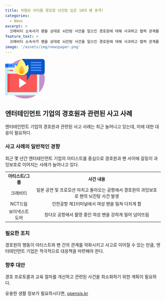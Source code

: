 ```yaml
---
title: 위협된 아이돌 경호원 뇌진탕 입은 10대 팬 충격!
categories:
  - News
excerpt: >
  크래비티 소속사가 팬을 상대로 뇌진탕 사건을 일으킨 경호원에 대해 사과하고 협력 관계를 종료했다. 과거에도 아이돌 경호원이 팬을 상대로 폭력을 행사한 사례가 있었는데, 이에 대한 사과와 회사의 책임을 인식하는 입장을 밝히는 등 사회적 이슈로 떠오르고 있다. 이러한 사건들로 인해 아이돌 그룹과 배우들의 경호 시스템이 재고해야 할 필요성이 제기되고 있다.
feature_text: >
  크래비티 소속사가 팬을 상대로 뇌진탕 사건을 일으킨 경호원에 대해 사과하고 협력 관계를 종료했다. 과거에도 아이돌 경호원이 팬을 상대로 폭력을 행사한 사례가 있었는데, 이에 대한 사과와 회사의 책임을 인식하는 입장을 밝히는 등 사회적 이슈로 떠오르고 있다. 이러한 사건들로 인해 아이돌 그룹과 배우들의 경호 시스템이 재고해야 할 필요성이 제기되고 있다.
image: '/assets/img/newspaper.png'
---
```


<p><img src="/assets/img/news.png" alt="rentncar 속보" /></p>

<h2 data-ke-size="size26">엔터테인먼트 기업의 경호원과 관련된 사고 사례</h2>

<p data-ke-size="size16">엔터테인먼트 기업의 경호원과 관련된 사고 사례는 최근 늘어나고 있는데, 이에 대한 대응이 필요하다.</p>

<h3 data-ke-size="size24">사고 사례의 일반적인 경향</h3>

<p data-ke-size="size16">최근 몇 년간 엔터테인먼트 기업의 아티스트를 중심으로 경호원과 팬 사이에 갈등이 과잉보호로 이어지는 사례가 늘어나고 있다.</p>

<table>
    <tr>
        <td style="text-align: center; height: 17px;"><b>아티스트/그룹</b></td>
        <td style="text-align: center; height: 17px;"><b>사건 내용</b></td>
    </tr>
    <tr>
        <td style="text-align: center; height: 17px;">크래비티</td>
        <td style="text-align: center; height: 17px;">일본 공연 및 프로모션 마치고 돌아오는 공항에서 경호원의 과잉보호로 팬의 뇌진탕 사건 발생</td>
    </tr>
    <tr>
        <td style="text-align: center; height: 17px;">NCT드림</td>
        <td style="text-align: center; height: 17px;">인천공항 제1터미널에서 여성 팬을 밀쳐 다치게 함</td>
    </tr>
    <tr>
        <td style="text-align: center; height: 17px;">보이넥스트도어</td>
        <td style="text-align: center; height: 17px;">칭다오 공항에서 촬영 중인 여성 팬을 강하게 밀어 넘어뜨림</td>
    </tr>
</table>

<h3 data-ke-size="size24">필요한 조치</h3>

<p data-ke-size="size16">경호원의 행동이 아티스트와 팬 간의 관계를 악화시키고 사고로 이어질 수 있는 만큼, 엔터테인먼트 기업은 적극적으로 대응책을 마련해야 한다.</p>

<h3 data-ke-size="size24">향후 대안</h3>

<p data-ke-size="size16">경호 프로토콜과 교육 절차를 개선하고 관련된 사건을 최소화하기 위한 계획이 필요하다.</p>
유용한 생활 정보가 필요하시다면, <a href="https://opensis.kr" rel="dofollow">opensis.kr</a>


